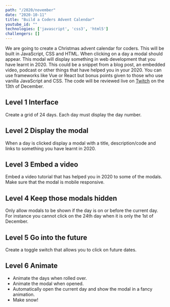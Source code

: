 ```yaml
---
path: "/2020/november"
date: "2020-10-11"
title: "Build a Coders Advent Calendar"
youtube_id: ""
technologies: ['javascript', 'css3', 'html5']
challengers: []
---
```


We are going to create a Christmas advent calendar for coders. This will be built in JavaScript, CSS and HTML.
When clicking on a day a modal should appear. This modal will display something in web development that you have learnt in 2020. 
This could be a snippet from a blog post, an embedded video, podcast or other things that have helped you in your 2020.
You can use frameworks like Vue or React but bonus points given to those who use vanilla JavaScript and CSS.
The code will be reviewed live on [Twitch](https://howtocodewell.net/live) on the 13th of December.

## Level 1 Interface
Create a grid of 24 days. Each day must display the day number.

## Level 2 Display the modal
When a day is clicked display a modal with a title, description/code and links to something you have learnt in 2020.

## Level 3 Embed a video
Embed a video tutorial that has helped you in 2020 to some of the modals.
Make sure that the modal is mobile responsive.

## Level 4 Keep those modals hidden
Only allow modals to be shown if the day is on or before the current day. For instance you cannot click on the 24th day when it is only the 1st of December.

## Level 5 Go into the future
Create a toggle switch that allows you to click on future dates.

## Level 6 Animate
- Animate the days when rolled over.
- Animate the modal when opened.
- Automatically open the current day and show the modal in a fancy animation.
- Make snow!

